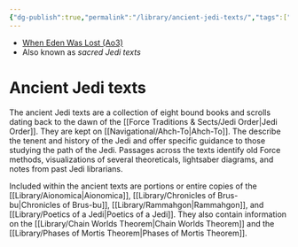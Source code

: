 ```yaml
---
{"dg-publish":true,"permalink":"/library/ancient-jedi-texts/","tags":["library"]}
---
```


- [When Eden Was Lost (Ao3)](https://archiveofourown.org/works/19334440/chapters/45992584)
- Also known as *sacred Jedi texts*
# Ancient Jedi texts

The ancient Jedi texts are a collection of eight bound books and scrolls dating back to the dawn of the [[Force Traditions & Sects/Jedi Order\|Jedi Order]]. They are kept on [[Navigational/Ahch-To\|Ahch-To]]. The describe the tenent and history of the Jedi and offer specific guidance to those studying the path of the Jedi. Passages across the texts identify old Force methods, visualizations of several theoreticals, lightsaber diagrams, and notes from past Jedi librarians. 

Included within the ancient texts are portions or entire copies of the [[Library/Aionomica\|Aionomica]], [[Library/Chronicles of Brus-bu\|Chronicles of Brus-bu]], [[Library/Rammahgon\|Rammahgon]], and [[Library/Poetics of a Jedi\|Poetics of a Jedi]]. They also contain information on the [[Library/Chain Worlds Theorem\|Chain Worlds Theorem]] and the [[Library/Phases of Mortis Theorem\|Phases of Mortis Theorem]].

